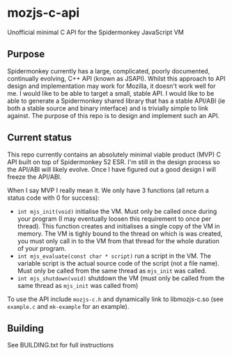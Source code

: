 # mozjs-c-api
Unofficial minimal C API for the Spidermonkey JavaScript VM

## Purpose

Spidermonkey currently has a large, complicated, poorly documented, continually
evolving, C++ API (known as JSAPI). Whilst this approach to API design and
implementation may work for Mozilla, it doesn't work well for me. I would like
to be able to target a small, stable API. I would like to be able to generate a
Spidermonkey shared library that has a stable API/ABI (ie both a stable source
and binary interface) and is trivially simple to link against. The purpose of
this repo is to design and implement such an API.

## Current status

This repo currently contains an absolutely minimal viable product (MVP) C API
built on top of Spidermonkey 52 ESR. I'm still in the design process so the
API/ABI will likely evolve. Once I have figured out a good design I will freeze
the API/ABI.

When I say MVP I really mean it. We only have 3 functions (all return a status
code with 0 for success):

* `int mjs_init(void)` initialise the VM. Must only be called once during your
  program (I may eventually loosen this requirement to once per thread). This
  function creates and initialises a single copy of the VM in memory. The VM is
  tighly bound to the thread on which is was created, you must only call in to
  the VM from that thread for the whole duration of your program.
* `int mjs_evaluate(const char * script)` run a script in the VM. The variable
  script is the actual source code of the script (not a file name). Must only
  be called from the same thread as `mjs_init` was called.
* `int mjs_shutdown(void)`  shutdown the VM (must only be called from the same
  thread as `mjs_init` was called from)

To use the API include `mozjs-c.h` and dynamically link to libmozjs-c.so (see
`example.c` and `mk-example` for an example).

## Building

See BUILDING.txt for full instructions
